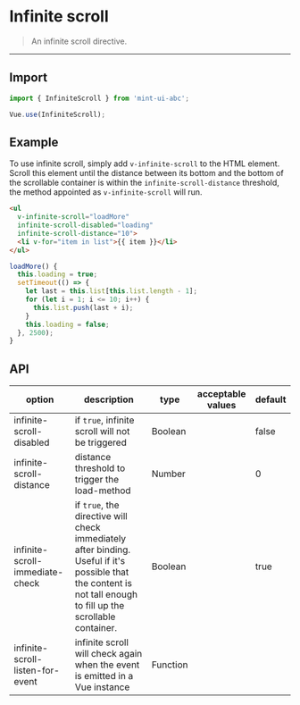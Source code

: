 # Infinite scroll

> An infinite scroll directive.

-------------

## Import

```javascript
import { InfiniteScroll } from 'mint-ui-abc';

Vue.use(InfiniteScroll);
```

## Example

To use infinite scroll, simply add `v-infinite-scroll` to the HTML element. Scroll this element until the distance between its bottom and the bottom of the scrollable container is within the `infinite-scroll-distance` threshold, the method appointed as `v-infinite-scroll` will run.

```html
<ul
  v-infinite-scroll="loadMore"
  infinite-scroll-disabled="loading"
  infinite-scroll-distance="10">
  <li v-for="item in list">{{ item }}</li>
</ul>
```

```javascript
loadMore() {
  this.loading = true;
  setTimeout(() => {
    let last = this.list[this.list.length - 1];
    for (let i = 1; i <= 10; i++) {
      this.list.push(last + i);
    }
    this.loading = false;
  }, 2500);
}
```

## API
| option | description | type | acceptable values | default |
|------|-------|---------|-------|--------|
| infinite-scroll-disabled | if `true`, infinite scroll will not be triggered | Boolean | | false |
| infinite-scroll-distance | distance threshold to trigger the load-method | Number | | 0 |
| infinite-scroll-immediate-check | if `true`, the directive will check immediately after binding. Useful if it's possible that the content is not tall enough to fill up the scrollable container. | Boolean | | true |
| infinite-scroll-listen-for-event | infinite scroll will check again when the event is emitted in a Vue instance | Function | | |
